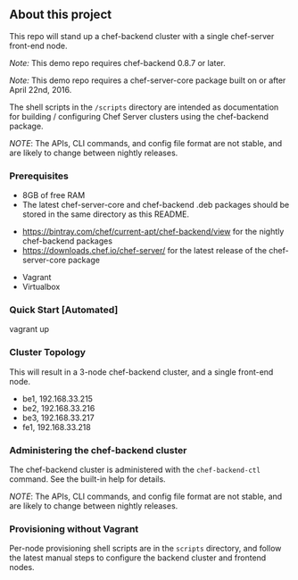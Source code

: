 ## About this project

This repo will stand up a chef-backend cluster with a single chef-server front-end node.

*Note:* This demo repo requires chef-backend 0.8.7 or later.

*Note:* This demo repo requires a chef-server-core package built on or after April 22nd, 2016.

The shell scripts in the `/scripts` directory are intended as documentation for building / configuring Chef Server clusters using the chef-backend package.

*NOTE*: The APIs, CLI commands, and config file format are not stable, and are likely to change between nightly releases.

### Prerequisites

* 8GB of free RAM
* The latest chef-server-core and chef-backend .deb packages should be stored in the same directory as this README.
- https://bintray.com/chef/current-apt/chef-backend/view for the nightly chef-backend packages
- https://downloads.chef.io/chef-server/ for the latest release of the chef-server-core package
* Vagrant
* Virtualbox

### Quick Start [Automated]

vagrant up

### Cluster Topology

This will result in a 3-node chef-backend cluster, and a single front-end
node.

* be1, 192.168.33.215
* be2, 192.168.33.216
* be3, 192.168.33.217
* fe1, 192.168.33.218

### Administering the chef-backend cluster
The chef-backend cluster is administered with the `chef-backend-ctl` command. See the built-in help for details.

*NOTE*: The APIs, CLI commands, and config file format are not stable, and are likely to change between nightly releases.

### Provisioning without Vagrant

Per-node provisioning shell scripts are in the `scripts` directory, and follow the latest manual steps to configure the backend cluster and frontend nodes.
